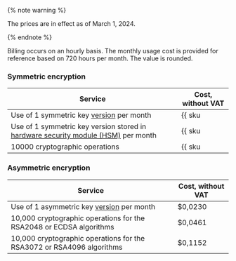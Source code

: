 {% note warning %}

The prices are in effect as of March 1, 2024.

{% endnote %}

Billing occurs on an hourly basis. The monthly usage cost is provided for reference based on 720 hours per month. The value is rounded.

### Symmetric encryption

| Service | Cost, without VAT |
| ----- | ----- |
| Use of 1 symmetric key [version](../../kms/concepts/version.md) per month | {{ sku|USD|kms.storage.v1.software|month|string }} |
| Use of 1 symmetric key version stored in [hardware security module (HSM)](../../kms/concepts/hsm.md) per month | {{ sku|USD|kms.storage.v1.hsm|month|string }} |
| 10000 cryptographic operations | {{ sku|USD|kms.api.v1.encryptdecrypt|string }} |

### Asymmetric encryption

| Service | Cost, without VAT |
| --- | --- |
| Use of 1 asymmetric key [version](../../kms/concepts/version.md) per month | $0,0230 |
| 10,000 cryptographic operations for the RSA2048 or ECDSA algorithms | $0,0461 |
| 10,000 cryptographic operations for the RSA3072 or RSA4096 algorithms | $0,1152 |
